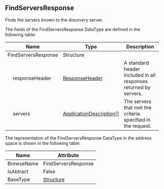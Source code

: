 <!-- datatype -->
## FindServersResponse
Finds the servers known to the discovery server.  
<!-- end of description -->
The fields of the FindServersResponse DataType are defined in the following table:  

|Name|Type|Description|
|---|---|---|
|FindServersResponse|Structure||
|&nbsp;&nbsp;&nbsp;&nbsp;responseHeader|[ResponseHeader](../../../Part4/Services/ResponseHeader/readme.md)|A standard header included in all responses returned by servers.|
|&nbsp;&nbsp;&nbsp;&nbsp;servers|[ApplicationDescription](../../../Part4/DataTypes/ApplicationDescription/readme.md)[]|The servers that met the criteria specified in the request.|

The representation of the FindServersResponse DataType in the address space is shown in the following table:  

|Name|Attribute|
|---|---|
|BrowseName|FindServersResponse|
|IsAbtract|False|
|BaseType|[Structure](../../../Part3/DataTypes/Structure/readme.md)|

